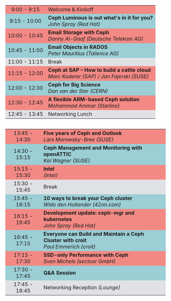<!-- .slide: data-background-image="images/cephdays-background-slides.jpg" data-background-size="contain" -->
<table class="cephdays--timetable" width="72%" align="left">
<tbody>
 <tr bgcolor="#F38984"><td align="center">9:00 - 9:15</td><td>Welcome &amp; Kickoff</td></tr>
 <tr bgcolor="#9BCED5"><td align="center">9:15 - 10:00</td><td><b>Ceph Luminous is out what's in it for you?</b><br> <i>John Spray (Red Hat)</i></td></tr>
 <tr bgcolor="#F38984"><td align="center">10:00 - 10:45</td><td><b>Email Storage with Ceph</b><br><i>Danny Al-Gaaf (Deutsche Telekom AG)</i></td></tr>
 <tr bgcolor="#9BCED5"><td align="center">10:45 - 11:00</td><td><b>Email Objects in RADOS</b><br><i>Peter Mauritius (Tallence AG)</i></td></tr>
 <tr bgcolor="#E0E1E4"><td align="center">11:00 - 11:15</td><td>Break</td></tr>
 <tr bgcolor="#F38984"><td align="center">11:15 - 12:00</td><td><b>Ceph at SAP – How to build a cattle cloud</b><br><i>Marc Koderer (SAP) / Jan Fajerski (SUSE)</i></td></tr>
 <tr bgcolor="#9BCED5"><td align="center">12:00 - 12:30</td><td><b>Ceph for Big Science</b><br> <i>Dan van der Ster (CERN)</i></td></tr>
 <tr bgcolor="#F38984"><td align="center">12:30 - 12:45</td><td><b>A flexible ARM-based Ceph solution</b><br> <i>Mohammad Ammar (Starline)</i><br></td></tr>
 <tr bgcolor="#E0E1E4"><td align="center">12:45 - 13:45</td><td>Networking Lunch</td></tr>
</tbody>
</table>


<!-- .slide: data-background-image="images/cephdays-background-slides.jpg" data-background-size="contain" -->
<table class="cephdays--timetable" width="72%" align="left">
<tbody>
 <tr bgcolor="#F38984"><td align="center">13:45 - 14:30</td><td><b>Five years of Ceph and Outlook</b><br> <i>Lars Marowsky-Bree (SUSE)</i></td></tr>
 <tr bgcolor="#9BCED5"><td align="center">14:30 - 15:15</td><td><b>Ceph Management and Monitoring with openATTIC</b><br> <i>Kai Wagner (SUSE)</i></td></tr>
 <tr bgcolor="#F38984"><td align="center">15:15 - 15:30</td><td><b>Intel</b><br> <i>(Intel)</i></td></tr>
 <tr bgcolor="#E0E1E4"><td align="center">15:30 - 15:45</td><td>Break</td></tr>
 <tr bgcolor="#9BCED5"><td align="center">15:45 - 16:15</td><td><b>10 ways to break your Ceph cluster</b><br> <i>Wido den Hollander (42on.com)</i></td></tr>
 <tr bgcolor="#F38984"><td align="center">16:15 - 16:45</td><td><b>Development update: ceph-mgr and kubernetes</b><br> <i>John Spray (Red Hat)</i></td></tr>
 <tr bgcolor="#9BCED5"><td align="center">16:45 - 17:15</td><td><b>Everyone can Build and Maintain a Ceph Cluster with croit</b><br> <i>Paul Emmerich (croit)</i></td></tr>
 <tr bgcolor="#F38984"><td align="center">17:15 - 17:30</td><td><b>SSD-only Performance with Ceph</b><br> <i>Sven Michels (sectoor GmbH)</i></td></tr>
 <tr bgcolor="#9BCED5"><td align="center">17:30 - 17:45</td><td><b>Q&A Session</b></td></tr>
 <tr bgcolor="#E0E1E4"><td align="center">17:45 - 18:45</td><td>Networking Reception <i>(Lounge)</i></td></tr>
</tbody>
</table>
